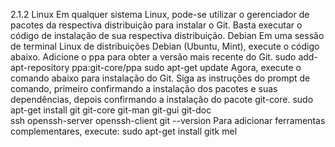 2.1.2 Linux
Em qualquer sistema Linux, pode-se utilizar o gerenciador de pacotes da
respectiva distribuição para instalar o Git. Basta executar o código de instalação
de sua respectiva distribuição.
Debian
Em uma sessão de terminal Linux de distribuições Debian (Ubuntu, Mint),
execute o código abaixo. Adicione o ppa para obter a versão mais recente do
Git.
sudo add-apt-repository ppa:git-core/ppa
sudo apt-get update
Agora, execute o comando abaixo para instalação do Git. Siga as instruções
do prompt de comando, primeiro confirmando a instalação dos pacotes e suas
dependências, depois confirmando a instalação do pacote git-core.
sudo apt-get install git git-core git-man git-gui git-doc \
ssh openssh-server openssh-client
git --version
Para adicionar ferramentas complementares, execute:
sudo apt-get install gitk mel